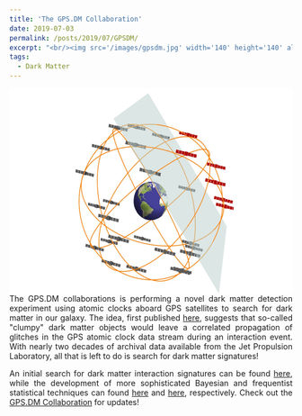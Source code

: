 ```yaml
---
title: 'The GPS.DM Collaboration'
date: 2019-07-03
permalink: /posts/2019/07/GPSDM/
excerpt: "<br/><img src='/images/gpsdm.jpg' width='140' height='140' align='right'> The GPS.DM Collaboration is searching for dark matter using GPS atomic clock data."
tags:
  - Dark Matter
---
```

<div align="justify">
<p align="center">
  <img width="560" height="365" src="/images/gpsdm-1.jpg" align="left">
</p>

The GPS.DM collaborations is performing a novel dark matter detection experiment using atomic clocks aboard GPS satellites to search for dark matter in our galaxy. The idea, first published <a href="https://www.nature.com/articles/nphys3137">here</a>, suggests that so-called "clumpy" dark matter objects would leave a correlated propagation of glitches in the GPS atomic clock data stream during an interaction event. With nearly two decades of archival data available from the Jet Propulsion Laboratory, all that is left to do is search for dark matter signatures! 

An initial search for dark matter interaction signatures can be found <a href="https://www.nature.com/articles/s41467-017-01440-4">here</a>, while the development of more sophisticated Bayesian and frequentist statistical techniques can found <a href="https://journals.aps.org/prd/abstract/10.1103/PhysRevD.97.083009">here</a> and <a href="https://arxiv.org/abs/1908.03320">here</a>, respectively. Check out the <a href="http://www.dereviankogroup.com/gps-dark-matter/">GPS.DM Collaboration</a> for updates!
</div>